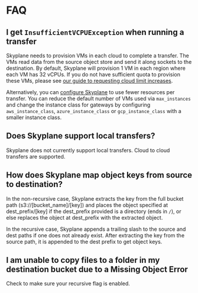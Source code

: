 # FAQ

## I get `InsufficientVCPUException` when running a transfer

Skyplane needs to provision VMs in each cloud to complete a transfer. The VMs read data from the source object store and send it along sockets to the destination.
By default, Skyplane will provision 1 VM in each region where each VM has 32 vCPUs. If you do not have sufficient quota to provision these VMs, please see [our guide to requesting cloud limit increases](increase_vcpus).

Alternatively, you can [configure Skyplane](configure) to use fewer resources per transfer. You can reduce the default number of VMs used via `max_instances` and change the instance class for gateways by configuring `aws_instance_class`, `azure_instance_class` or `gcp_instance_class` with a smaller instance class.

## Does Skyplane support local transfers?

Skyplane does not currently support local transfers. Cloud to cloud transfers are supported.

## How does Skyplane map object keys from source to destination?

In the non-recursive case, Skyplane extracts the key from the full bucket path (s3://[bucket_name]/[key]) and places the object specified at dest_prefix/[key] if the dest_prefix provided is a directory (ends in `/`), or else replaces the object at dest_prefix with the extracted object.

In the recursive case, Skyplane appends a trailing slash to the source and dest paths if one does not already exist. After extracting the key from the source path, it is appended to the dest prefix to get object keys.

## I am unable to copy files to a folder in my destination bucket due to a Missing Object Error

Check to make sure your recursive flag is enabled.

<!-- ## Does Skyplane support VM-to-VM transfers? -->